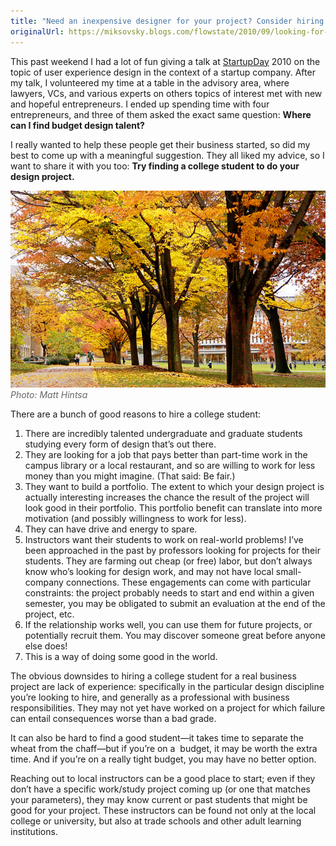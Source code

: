 ```yaml
---
title: "Need an inexpensive designer for your project? Consider hiring a college student!"
originalUrl: https://miksovsky.blogs.com/flowstate/2010/09/looking-for-an-inexpensive-designer-consider-hiring-a-college-student.html
---
```


<p>
  This past weekend I had a lot of fun giving a talk at
  <a href="http://www.seattle20.com/startupday/">StartupDay</a> 2010 on the
  topic of user experience design in the context of a startup company. After my
  talk, I volunteered my time at a table in the advisory area, where lawyers,
  VCs, and various experts on others topics of interest met with new and hopeful
  entrepreneurs. I ended up spending time with four entrepreneurs, and three of
  them asked the exact same question:
  <strong>Where can I find budget design talent?</strong>
</p>
<p>
  I really wanted to help these people get their business started, so did my
  best to come up with a meaningful suggestion. They all liked my advice, so I
  want to share it with you too:
  <strong>Try finding a college student to do your design project.</strong>
</p>
<p>
  <img src="/images/flowstate/4068847233_573e2e4317_z.jpg" />
  <br /><em><font color="#666666">Photo: Matt Hintsa</font></em>
</p>
<p>There are a bunch of good reasons to hire a college student:</p>
<ol>
  <li>
    There are incredibly talented undergraduate and graduate students studying
    every form of design that’s out there.
  </li>
  <li>
    They are looking for a job that pays better than part-time work in the
    campus library or a local restaurant, and so are willing to work for less
    money than you might imagine. (That said: Be fair.)
  </li>
  <li>
    They want to build a portfolio. The extent to which your design project is
    actually interesting increases the chance the result of the project will
    look good in their portfolio. This portfolio benefit can translate into more
    motivation (and possibly willingness to work for less).
  </li>
  <li>They can have drive and energy to spare.</li>
  <li>
    Instructors want their students to work on real-world problems! I’ve been
    approached in the past by professors looking for projects for their
    students. They are farming out cheap (or free) labor, but don’t always know
    who’s looking for design work, and may not have local small-company
    connections. These engagements can come with particular constraints: the
    project probably needs to start and end within a given semester, you may be
    obligated to submit an evaluation at the end of the project, etc.
  </li>
  <li>
    If the relationship works well, you can use them for future projects, or
    potentially recruit them. You may discover someone great before anyone else
    does!
  </li>
  <li>This is a way of doing some good in the world.</li>
</ol>
<p>
  The obvious downsides to hiring a college student for a real business project
  are lack of experience: specifically in the particular design discipline
  you’re looking to hire, and generally as a professional with business
  responsibilities. They may not yet have worked on a project for which failure
  can entail consequences worse than a bad grade.
</p>
<p>
  It can also be hard to find a good student—it takes time to separate the wheat
  from the chaff—but if you’re on a&#0160; budget, it may be worth the extra
  time. And if you’re on a really tight budget, you may have no better option.
</p>
<p>
  Reaching out to local instructors can be a good place to start; even if they
  don’t have a specific work/study project coming up (or one that matches your
  parameters), they may know current or past students that might be good for
  your project. These instructors can be found not only at the local college or
  university, but also at trade schools and other adult learning institutions.
</p>
